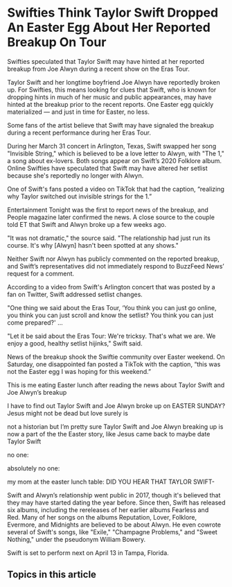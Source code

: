 # Swifties Think Taylor Swift Dropped An Easter Egg About Her Reported Breakup On Tour

Swifties speculated that Taylor Swift may have hinted at her reported breakup from Joe Alwyn during a recent show on the Eras Tour.

Taylor Swift and her longtime boyfriend Joe Alwyn have reportedly broken up. For Swifties, this means looking for clues that Swift, who is known for dropping hints in much of her music and public appearances, may have hinted at the breakup prior to the recent reports. One Easter egg quickly materialized — and just in time for Easter, no less.

Some fans of the artist believe that Swift may have signaled the breakup during a recent performance during her Eras Tour.

During her March 31 concert in Arlington, Texas, Swift swapped her song "Invisible String," which is believed to be a love letter to Alwyn, with "The 1," a song about ex-lovers. Both songs appear on Swift’s 2020 Folklore album. Online Swifties have speculated that Swift may have altered her setlist because she's reportedly no longer with Alwyn.

One of Swift's fans posted a video on TikTok that had the caption, “realizing why Taylor switched out invisible strings for the 1.”

Entertainment Tonight was the first to report news of the breakup, and People magazine later confirmed the news. A close source to the couple told ET that Swift and Alwyn broke up a few weeks ago.  

"It was not dramatic," the source said. "The relationship had just run its course. It's why [Alwyn] hasn't been spotted at any shows."

Neither Swift nor Alwyn has publicly commented on the reported breakup, and Swift’s representatives did not immediately respond to BuzzFeed News’ request for a comment.

According to a video from Swift's Arlington concert that was posted by a fan on Twitter, Swift addressed setlist changes.

"One thing we said about the Eras Tour, ‘You think you can just go online, you think you can just scroll and know the setlist? You think you can just come prepared?' ...

"Let it be said about the Eras Tour: We're tricksy. That's what we are. We enjoy a good, healthy setlist hijinks," Swift said. 

News of the breakup shook the Swiftie community over Easter weekend. On Saturday, one disappointed fan posted a TikTok with the caption, “this was not the Easter egg I was hoping for this weekend.”

This is me eating Easter lunch after reading the news about Taylor Swift and Joe Alwyn’s breakup

I have to find out Taylor Swift and Joe Alwyn broke up on EASTER SUNDAY? Jesus might not be dead but love surely is

not a historian but I’m pretty sure Taylor Swift and Joe Alwyn breaking up is now a part of the the Easter story, like Jesus came back to maybe date Taylor Swift

no one:

absolutely no one:

my mom at the easter lunch table: DID YOU HEAR THAT TAYLOR SWIFT-

Swift and Alwyn’s relationship went public in 2017, though it's believed that they may have started dating the year before. Since then, Swift has released six albums, including the rereleases of her earlier albums Fearless and Red. Many of her songs on the albums Reputation, Lover, Folklore, Evermore, and Midnights are believed to be about Alwyn. He even cowrote several of Swift's songs, like "Exile," "Champagne Problems," and "Sweet Nothing," under the pseudonym William Bowery.

Swift is set to perform next on April 13 in Tampa, Florida.

## Topics in this article

